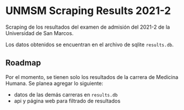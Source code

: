# UNMSM Scraping Results 2021-2
Scraping de los resultados del examen de admisión del 2021-2 de la Universidad de
San Marcos.

Los datos obtenidos se encuentran en el archivo de sqlite `results.db`.

## Roadmap

Por el momento, se tienen solo los resultados de la carrera de Medicina Humana.
Se planea agregar lo siguiente:
- datos de las demás carreras en `results.db`
- api y página web para filtrado de resultados
